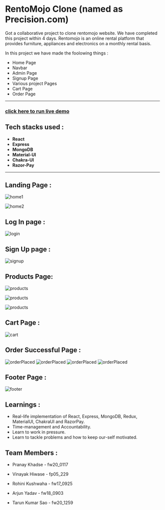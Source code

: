 # RentoMojo Clone (named as Precision.com)

Got a collaborative project to clone rentomojo website. We have completed this project within 4 days.
Rentomojo is an online rental platform that provides furniture, appliances and electronics on a monthly rental basis.

In this project we have made the foolowing things :

- Home Page
- Navbar
- Admin Page
- Signup Page
- Various project Pages
- Cart Page
- Order Page

---

### [click here to run live demo](https://Precision-khadsepranay.vercel.app/)

## Tech stacks used :

- **React**
- **Express**
- **MongoDB**
- **Material-UI**
- **Chakra-UI**
- **Razor-Pay**

---

## Landing Page :

![home1](img/HomePage.png)

![home2](img/search.png)

## Log In page :

![login](img/login.png)

## Sign Up page :

![signup](img/Signup.png)

## Products Page:

![products](img/Category.png)

![products](img/SubCategory.png)

![products](img/SingleProduct.png)

## Cart Page :

![cart](img/cart.png)

## Order Successful Page :

![orderPlaced](img/Pay1.png)
![orderPlaced](img/Pay2.png)
![orderPlaced](img/Pay3.png)
![orderPlaced](img/Pay4.png)

## Footer Page :

![footer](img/footers.png)

## Learnings :

- Real-life implementation of React, Express, MongoDB, Redux, MaterialUI, ChakraUI and RazorPay.
- Time-management and Accountability.
- Learn to work in pressure.
- Learn to tackle problems and how to keep our-self motivated.

## Team Members :

- Pranay Khadse - fw20_0117
- Vinayak Hiwase - fp05_229

- Rohini Kushwaha - fw17_0925

- Arjun Yadav - fw18_0903

- Tarun Kumar Sao - fw20_1259
